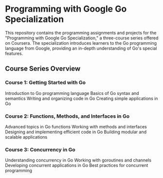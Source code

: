 # Programming with Google Go Specialization

This repository contains the programming assignments and projects for the "Programming with Google Go Specialization," a three-course series offered on Coursera. The specialization introduces learners to the Go programming language from Google, providing an in-depth understanding of Go's special features.

## Course Series Overview

### Course 1: Getting Started with Go

Introduction to Go programming language
Basics of Go syntax and semantics
Writing and organizing code in Go
Creating simple applications in Go

### Course 2: Functions, Methods, and Interfaces in Go

Advanced topics in Go functions
Working with methods and interfaces
Designing and implementing efficient code in Go
Building modular and scalable applications

### Course 3: Concurrency in Go

Understanding concurrency in Go
Working with goroutines and channels
Developing concurrent applications in Go
Best practices for concurrent programming
